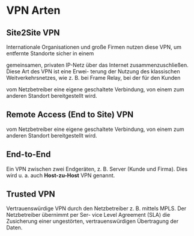 # VPN Arten

## Site2Site VPN

Internationale Organisationen und große Firmen nutzen diese VPN, um entfernte Standorte sicher in einem

gemeinsamen, privaten IP-Netz über das Internet zusammenzuschließen. Diese Art des VPN ist eine Erwei-
terung der Nutzung des klassischen Weitverkehrsnetzes, wie z. B. bei Frame Relay, bei der für den Kunden

vom Netzbetreiber eine eigene geschaltete Verbindung, von einem zum anderen Standort bereitgestellt wird.

## Remote Access (End to Site) VPN

vom Netzbetreiber eine eigene geschaltete Verbindung, von einem zum anderen Standort bereitgestellt wird.

## End-to-End

Ein VPN zwischen zwei Endgeräten, z. B. Server (Kunde und Firma). Dies wird u. a. auch **Host-zu-Host** VPN genannt.

## Trusted VPN

Vertrauenswürdige VPN durch den Netzbetreiber z. B. mittels MPLS. Der Netzbetreiber übernimmt per Ser-
vice Level Agreement (SLA) die Zusicherung einer ungestörten, vertrauenswürdigen Übertragung der Daten.

